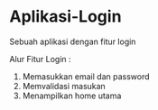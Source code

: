 # Aplikasi-Login
Sebuah aplikasi dengan fitur login

Alur Fitur Login :
1. Memasukkan email dan password
2. Memvalidasi masukan
3. Menampilkan home utama
